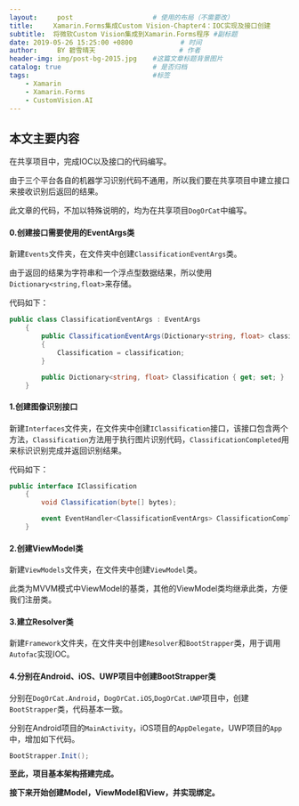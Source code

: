 ```yaml
---
layout:     post                    # 使用的布局（不需要改）
title:     Xamarin.Forms集成Custom Vision-Chapter4：IOC实现及接口创建              # 标题 
subtitle:  将微软Custom Vision集成到Xamarin.Forms程序 #副标题
date: 2019-05-26 15:25:00 +0800            # 时间
author:     BY 碧雪晴天                     # 作者
header-img: img/post-bg-2015.jpg    #这篇文章标题背景图片
catalog: true                       # 是否归档
tags:                               #标签
    - Xamarin
    - Xamarin.Forms
    - CustomVision.AI
---
```


## 本文主要内容

在共享项目中，完成IOC以及接口的代码编写。

由于三个平台各自的机器学习识别代码不通用，所以我们要在共享项目中建立接口来接收识别后返回的结果。

此文章的代码，不加以特殊说明的，均为在共享项目`DogOrCat`中编写。

#### **0.创建接口需要使用的EventArgs类**

新建`Events`文件夹，在文件夹中创建`ClassificationEventArgs`类。

由于返回的结果为字符串和一个浮点型数据结果，所以使用```Dictionary<string,float>```来存储。

代码如下：

```cs
public class ClassificationEventArgs : EventArgs
    {
        public ClassificationEventArgs(Dictionary<string, float> classification)
        {
            Classification = classification;
        }

        public Dictionary<string, float> Classification { get; set; }
    }
```

#### **1.创建图像识别接口**

新建`Interfaces`文件夹，在文件夹中创建`IClassification`接口，该接口包含两个方法，`Classification`方法用于执行图片识别代码，`ClassificationCompleted`用来标识识别完成并返回识别结果。

代码如下：

```CS
public interface IClassification
    {
        void Classification(byte[] bytes);

        event EventHandler<ClassificationEventArgs> ClassificationCompleted;
    }
```

#### **2.创建ViewModel类**

新建`ViewModels`文件夹，在文件夹中创建`ViewModel`类。

此类为MVVM模式中ViewModel的基类，其他的ViewModel类均继承此类，方便我们注册类。

<script src="https://gist.github.com/zy55769068/f511e9b6f5c58992e7331781e7e30896.js"></script>

#### **3.建立Resolver类**

新建`Framework`文件夹，在文件夹中创建`Resolver`和`BootStrapper`类，用于调用`Autofac`实现IOC。

<script src="https://gist.github.com/zy55769068/55ba125594cf628d4d063492803fb34d.js"></script>

#### **4.分别在Android、iOS、UWP项目中创建BootStrapper类**

分别在`DogOrCat.Android`，`DogOrCat.iOS`,`DogOrCat.UWP`项目中，创建`BootStrapper`类，代码基本一致。

<script src="https://gist.github.com/zy55769068/62d058edb3c6dd30b57ba3287e2d7d49.js"></script>

分别在Android项目的`MainActivity`，iOS项目的`AppDelegate`，UWP项目的`App`中，增加如下代码。

```cs
BootStrapper.Init();
```

**至此，项目基本架构搭建完成。**

**接下来开始创建Model，ViewModel和View，并实现绑定。**
